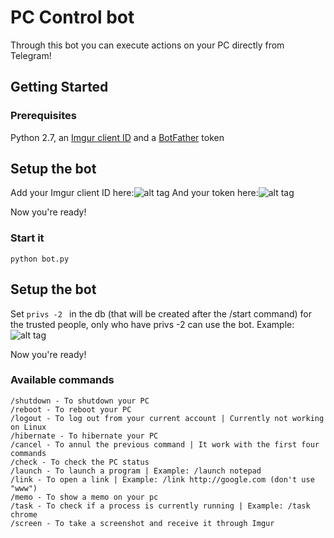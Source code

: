 # PC Control bot

Through this bot you can execute actions on your PC directly from Telegram!

## Getting Started

### Prerequisites

Python 2.7, an [Imgur client ID](http://api.imgur.com/)
and a [BotFather](www.t.me/BotFather) token

## Setup the bot

Add your Imgur client ID here:![alt tag](http://i.imgur.com/8lCDcR6.png)
And your token here:![alt tag](http://i.imgur.com/ufcz8ic.png)

Now you're ready!

### Start it

```python bot.py```

## Setup the bot

Set ```privs -2 ``` in the db (that will be created after the /start command) for the trusted people, only who have privs -2 can
use the bot.
Example:
![alt tag](http://i.imgur.com/ObTJRJ0.png)

Now you're ready!

### Available commands

```
/shutdown - To shutdown your PC
/reboot - To reboot your PC
/logout - To log out from your current account | Currently not working on Linux
/hibernate - To hibernate your PC
/cancel - To annul the previous command | It work with the first four commands
/check - To check the PC status
/launch - To launch a program | Example: /launch notepad
/link - To open a link | Example: /link http://google.com (don't use "www")
/memo - To show a memo on your pc
/task - To check if a process is currently running | Example: /task chrome
/screen - To take a screenshot and receive it through Imgur
```
